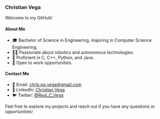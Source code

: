 ### Christian Vega

Welcome to my GitHub!

#### About Me
- 🎓 Bachelor of Science in Engineering, majoring in Computer Science Engineering.
- 👨‍💻 Passionate about robotics and autonomous technologies.
- 🚀 Proficient in C, C++, Python, and Java.
- 🌟 Open to work opportunities.

#### Contact Me
- 📧 Email: [chris.pg.vega@gmail.com](mailto:chris.pg.vega@gmail.com)
- 💼 LinkedIn: [Christian Vega](https://www.linkedin.com/in/christian-vega-42128a246/)
- 🐦 Twitter: [@Real_C_Vega](https://twitter.com/Real_C_Vega)

Feel free to explore my projects and reach out if you have any questions or opportunities!
